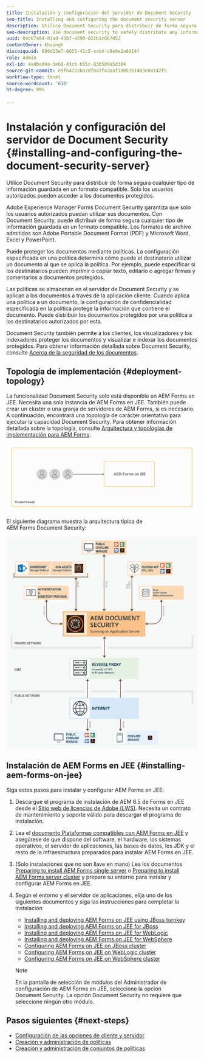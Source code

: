 ```yaml
---
title: Instalación y configuración del servidor de Document Security
seo-title: Installing and configuring the document security server
description: Utilice Document Security para distribuir de forma segura cualquier tipo de información guardada en un formato compatible. Solo los usuarios autorizados pueden acceder a los documentos protegidos.
seo-description: Use document security to safely distribute any information that you have saved in a supported format. Only authorized users can access protected documents.
uuid: 04c67a84-01ad-45b7-a590-822b1c067d52
contentOwner: khsingh
discoiquuid: 600d13e7-6655-41c5-aab4-c8e9e2a8d14f
role: Admin
exl-id: 4a4bad4a-3e68-43cb-b55c-03b509a5d304
source-git-commit: e9f64722ba7df0a7f43aaf1005161483e04142f5
workflow-type: tm+mt
source-wordcount: '610'
ht-degree: 99%

---
```


# Instalación y configuración del servidor de Document Security {#installing-and-configuring-the-document-security-server}

Utilice Document Security para distribuir de forma segura cualquier tipo de información guardada en un formato compatible. Solo los usuarios autorizados pueden acceder a los documentos protegidos.

Adobe Experience Manager Forms Document Security garantiza que solo los usuarios autorizados puedan utilizar sus documentos. Con Document Security, puede distribuir de forma segura cualquier tipo de información guardada en un formato compatible. Los formatos de archivo admitidos son Adobe Portable Document Format (PDF) y Microsoft Word, Excel y PowerPoint.

Puede proteger los documentos mediante políticas. La configuración especificada en una política determina cómo puede el destinatario utilizar un documento al que se aplica la política. Por ejemplo, puede especificar si los destinatarios pueden imprimir o copiar texto, editarlo o agregar firmas y comentarios a documentos protegidos.

Las políticas se almacenan en el servidor de Document Security y se aplican a los documentos a través de la aplicación cliente. Cuando aplica una política a un documento, la configuración de confidencialidad especificada en la política protege la información que contiene el documento. Puede distribuir los documentos protegidos por una política a los destinatarios autorizados por esta.

Document Security también permite a los clientes, los visualizadores y los indexadores proteger los documentos y visualizar e indexar los documentos protegidos. Para obtener información detallada sobre Document Security, consulte [Acerca de la seguridad de los documentos](/help/forms/using/admin-help/document-security.md).

## Topología de implementación  {#deployment-topology}

La funcionalidad Document Security solo está disponible en AEM Forms en JEE. Necesita una sola instancia de AEM Forms en JEE. También puede crear un clúster o una granja de servidores de AEM Forms, si es necesario. A continuación, encontrará una topología de carácter orientativo para ejecutar la capacidad Document Security. Para obtener información detallada sobre la topología, consulte [Arquitectura y topologías de implementación para AEM Forms](aem-forms-architecture-deployment.md).

<!--fix above link-->

![Topología del servidor de seguridad de documentos](do-not-localize/document-security-server_topology.png)

El siguiente diagrama muestra la arquitectura típica de AEM Forms Document Security:

![](do-not-localize/document-security-typical-environment.png)

## Instalación de AEM Forms en JEE {#installing-aem-forms-on-jee}

Siga estos pasos para instalar y configurar AEM Forms en JEE:

1. Descargue el programa de instalación de AEM 6.5 de Forms en JEE desde el [Sitio web de licencias de Adobe (LWS)](https://licensing.adobe.com/). Necesita un contrato de mantenimiento y soporte válido para descargar el programa de instalación.
1. Lea el [documento Plataformas compatibles con AEM Forms en JEE](/help/forms/using/aem-forms-jee-supported-platforms.md) y asegúrese de que dispone del software, el hardware, los sistemas operativos, el servidor de aplicaciones, las bases de datos, los JDK y el resto de la infraestructura preparados para instalar AEM Forms en JEE.
1. (Solo instalaciones que no son llave en mano) Lea los documentos [Preparing to install AEM Forms single server](https://www.adobe.com/go/learn_aemforms_prepareInstallsingle_64_es) o [Preparing to install AEM Forms server cluster](https://www.adobe.com/go/learn_aemforms_prepareInstallcluster_64_es) y prepare su entorno para instalar y configurar AEM Forms en JEE.
1. Según el entorno y el servidor de aplicaciones, elija uno de los siguientes documentos y siga las instrucciones para completar la instalación

   * [Installing and deploying AEM Forms on JEE using JBoss turnkey](https://www.adobe.com/go/learn_aemforms_installTurnkey_64_es)
   * [Installing and deploying AEM Forms on JEE for JBoss](https://www.adobe.com/go/learn_aemforms_installJBoss_64_es)
   * [Installing and deploying AEM Forms on JEE for WebLogic](https://www.adobe.com/go/learn_aemforms_installWebLogic_64_es)
   * [Installing and deploying AEM Forms on JEE for WebSphere](https://www.adobe.com/go/learn_aemforms_installWebSphere_64_es)
   * [Configuring AEM Forms on JEE on JBoss cluster](https://www.adobe.com/go/learn_aemforms_clusterJBoss_64_es)
   * [Configuring AEM Forms on JEE on WebLogic cluster](https://www.adobe.com/go/learn_aemforms_clusterWebLogic_64_es)
   * [Configuring AEM Forms on JEE on WebSphere cluster](https://www.adobe.com/go/learn_aemforms_clusterWebSphere_64_es)

   >[!NOTE]
   >
   >En la pantalla de selección de módulos del Administrador de configuración de AEM Forms en JEE, seleccione la opción Document Security. La opción Document Security no requiere que seleccione ningún otro módulo.

## Pasos siguientes {#next-steps}

* [Configuración de las opciones de cliente y servidor](/help/forms/using/admin-help/configuring-client-server-options.md)
* [Creación y administración de políticas](/help/forms/using/admin-help/creating-policies.md)
* [Creación y administración de conjuntos de políticas](/help/forms/using/admin-help/creating-policy-sets.md)
